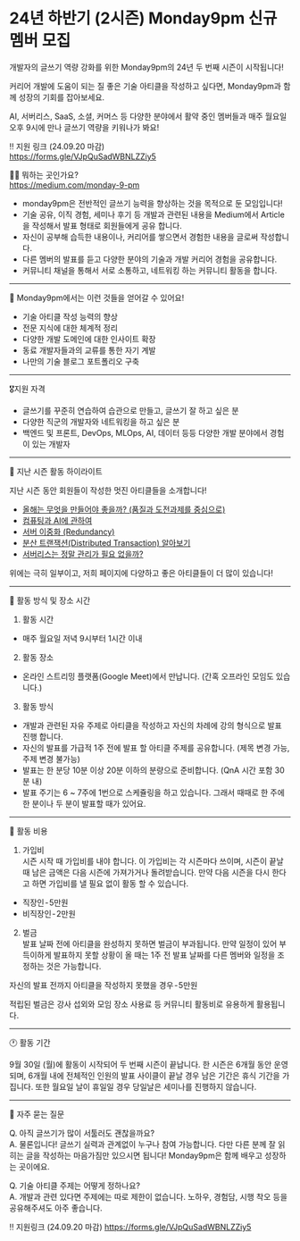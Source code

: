 # 24년 하반기 (2시즌) Monday9pm 신규 멤버 모집

개발자의 글쓰기 역량 강화를 위한 Monday9pm의 24년 두 번째 시즌이 시작됩니다!

커리어 개발에 도움이 되는 질 좋은 기술 아티클을 작성하고 싶다면, Monday9pm과 함께 성장의 기회를 잡아보세요.

AI, 서버리스, SaaS, 소셜, 커머스 등 다양한 분야에서 활약 중인 멤버들과 매주 월요일 오후 9시에 만나 글쓰기 역량을 키워나가 봐요!

‼️ 지원 링크 (24.09.20 마감)\
https://forms.gle/VJpQuSadWBNLZZiy5

🏄‍♀️ 뭐하는 곳인가요?\
https://medium.com/monday-9-pm

- monday9pm은 전반적인 글쓰기 능력을 향상하는 것을 목적으로 둔 모임입니다!
- 기술 공유, 이직 경험, 세미나 후기 등 개발과 관련된 내용을 Medium에서 Article을 작성해서 발표 형태로 회원들에게 공유 합니다.
- 자신이 공부해 습득한 내용이나, 커리어를 쌓으면서 경험한 내용을 글로써 작성합니다.
- 다른 멤버의 발표를 듣고 다양한 분야의 기술과 개발 커리어 경험을 공유합니다.
- 커뮤니티 채널을 통해서 서로 소통하고, 네트워킹 하는 커뮤니티 활동을 합니다.

---

🎯 Monday9pm에서는 이런 것들을 얻어갈 수 있어요!
- 기술 아티클 작성 능력의 향상
- 전문 지식에 대한 체계적 정리
- 다양한 개발 도메인에 대한 인사이트 확장
- 동료 개발자들과의 교류를 통한 자기 계발
- 나만의 기술 블로그 포트폴리오 구축

---

🎖️지원 자격
- 글쓰기를 꾸준히 연습하여 습관으로 만들고, 글쓰기 잘 하고 싶은 분
- 다양한 직군의 개발자와 네트워킹을 하고 싶은 분
- 백엔드 및 프론트, DevOps, MLOps, AI, 데이터 등등 다양한 개발 분야에서 경험이 있는 개발자

---

🌟 지난 시즌 활동 하이라이트

지난 시즌 동안 회원들이 작성한 멋진 아티클들을 소개합니다!
- [올해는 무엇을 만들어야 좋을까? (품질과 도전과제를 중심으로)](https://monday9pm.com/%EC%98%AC%ED%95%B4%EB%8A%94-%EB%AC%B4%EC%97%87%EC%9D%84-%EB%A7%8C%EB%93%A4%EC%96%B4%EC%95%BC-%EC%A2%8B%EC%9D%84%EA%B9%8C-ca02a3281b6e)
- [컴퓨팅과 AI에 관하여](https://monday9pm.com/%EC%BB%B4%ED%93%A8%ED%8C%85%EA%B3%BC-ai%EC%97%90-%EA%B4%80%ED%95%98%EC%97%AC-bf71056bdc1b)
- [서버 이중화 (Redundancy)](https://monday9pm.com/%EC%84%9C%EB%B2%84-%EC%9D%B4%EC%A4%91%ED%99%94-redundancy-bb2112755cd3)
- [분산 트랜잭션(Distributed Transaction) 알아보기](https://monday9pm.com/%EB%B6%84%EC%82%B0-%ED%8A%B8%EB%9E%9C%EC%9E%AD%EC%85%98-distributed-transaction-%EC%95%8C%EC%95%84%EB%B3%B4%EA%B8%B0-d0a10ad5dd53)
- [서버리스는 정말 관리가 필요 없을까?](https://medium.com/monday-9-pm/%EC%84%9C%EB%B2%84%EB%A6%AC%EC%8A%A4%EB%8A%94-%EC%A0%95%EB%A7%90-%EA%B4%80%EB%A6%AC-%ED%95%84%EC%9A%94%EA%B0%80-%EC%97%86%EC%9D%84%EA%B9%8C-dc973c6cfd2c)

위에는 극히 일부이고, 저희 페이지에 다양하고 좋은 아티클들이 더 많이 있습니다!

---

🍻 활동 방식 및 장소 시간

1) 활동 시간
- 매주 월요일 저녁 9시부터 1시간 이내

2) 활동 장소
- 온라인 스트리밍 플랫폼(Google Meet)에서 만납니다. (간혹 오프라인 모임도 있습니다.)

3) 활동 방식
- 개발과 관련된 자유 주제로 아티클을 작성하고 자신의 차례에 강의 형식으로 발표 진행 합니다.
- 자신의 발표를 가급적 1주 전에 발표 할 아티클 주제를 공유합니다. (제목 변경 가능, 주제 변경 불가능)
- 발표는 한 분당 10분 이상 20분 이하의 분량으로 준비합니다. (QnA 시간 포함 30분 내)
- 발표 주기는 6 ~ 7주에 1번으로 스케쥴링을 하고 있습니다. 그래서 때때로 한 주에 한 분이나 두 분이 발표할 때가 있어요.

---

🎫 활동 비용

1. 가입비\
시즌 시작 때 가입비를 내야 합니다. 이 가입비는 각 시즌마다 쓰이며, 시즌이 끝날 때 남은 금액은 다음 시즌에 가져가거나 돌려받습니다. 만약 다음 시즌을 다시 한다고 하면 가입비를 낼 필요 없이 활동 할 수 있습니다.
- 직장인 - 5만원
- 비직장인 - 2만원

2. 벌금\
발표 날짜 전에 아티클을 완성하지 못하면 벌금이 부과됩니다. 만약 일정이 있어 부득이하게 발표하지 못할 상황이 올 때는 1주 전 발표 날짜를 다른 멤버와 일정을 조정하는 것은 가능합니다.

자신의 발표 전까지 아티클을 작성하지 못했을 경우 - 5만원

적립된 벌금은 강사 섭외와 모임 장소 사용료 등 커뮤니티 활동비로 유용하게 활용됩니다.

---

🕐 활동 기간

9월 30일 (월)에 활동이 시작되어 두 번째 시즌이 끝납니다. 한 시즌은 6개월 동안 운영되며, 6개월 내에 전체적인 인원의 발표 사이클이 끝날 경우 남은 기간은 휴식 기간을 가집니다. 또한 월요일 날이 휴일일 경우 당일날은 세미나를 진행하지 않습니다.

---

🤔 자주 묻는 질문

Q. 아직 글쓰기가 많이 서툴러도 괜찮을까요?\
A. 물론입니다! 글쓰기 실력과 관계없이 누구나 참여 가능합니다. 다만 다른 분께 잘 읽히는 글을 작성하는 마음가짐만 있으시면 됩니다! Monday9pm은 함께 배우고 성장하는 곳이에요.

Q. 기술 아티클 주제는 어떻게 정하나요?\
A. 개발과 관련 있다면 주제에는 따로 제한이 없습니다. 노하우, 경험담, 시행 착오 등을 공유해주셔도 아주 좋습니다.

‼️ 지원링크 (24.09.20 마감)
https://forms.gle/VJpQuSadWBNLZZiy5